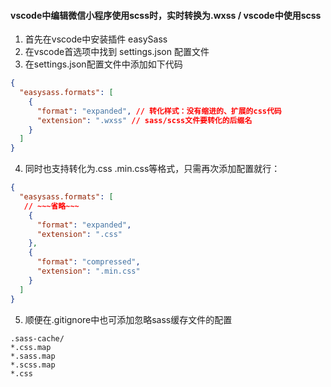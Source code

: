 #### vscode中编辑微信小程序使用scss时，实时转换为.wxss / vscode中使用scss
1. 首先在vscode中安装插件 easySass
2. 在vscode首选项中找到 settings.json 配置文件
3. 在settings.json配置文件中添加如下代码 
```json
{
  "easysass.formats": [
    {
      "format": "expanded", // 转化样式：没有缩进的、扩展的css代码
      "extension": ".wxss" // sass/scss文件要转化的后缀名
    }
  ]
}
```
4. 同时也支持转化为.css .min.css等格式，只需再次添加配置就行：
```json
{
  "easysass.formats": [
   // ~~~省略~~~
    {
      "format": "expanded",
      "extension": ".css"
    },
    {
      "format": "compressed",
      "extension": ".min.css"
    }
  ]
}
```
5. 顺便在.gitignore中也可添加忽略sass缓存文件的配置
```
.sass-cache/
*.css.map
*.sass.map
*.scss.map
*.css
```
